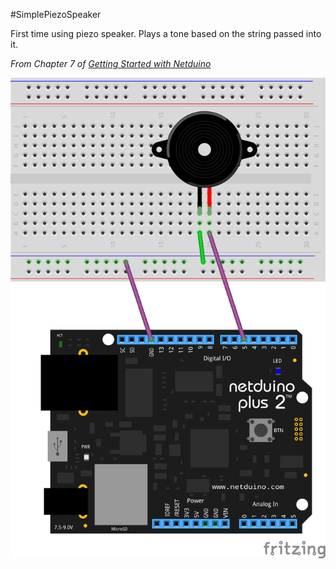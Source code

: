 #SimplePiezoSpeaker

First time using piezo speaker. Plays a tone based on the string passed into it.

*From Chapter 7 of [Getting Started with Netduino](http://www.amazon.com/Getting-Started-Netduino-Chris-Walker-ebook/dp/B007AU3D2U)*

![SimplePiezoSpeaker.png](SimplePiezoSpeaker.png)
